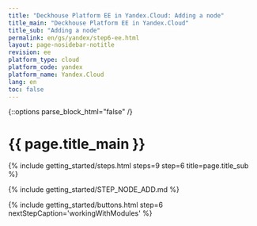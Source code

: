 ```yaml
---
title: "Deckhouse Platform EE in Yandex.Cloud: Adding a node"
title_main: "Deckhouse Platform EE in Yandex.Cloud"
title_sub: "Adding a node"
permalink: en/gs/yandex/step6-ee.html
layout: page-nosidebar-notitle
revision: ee
platform_type: cloud
platform_code: yandex
platform_name: Yandex.Cloud
lang: en
toc: false
---
```


<link rel="stylesheet" type="text/css" href='{{ assets["getting-started.css"].digest_path }}' />

{::options parse_block_html="false" /}

<h1 class="docs__title">{{ page.title_main }}</h1>
{% include getting_started/steps.html steps=9 step=6 title=page.title_sub %}

{% include getting_started/STEP_NODE_ADD.md %}

{% include getting_started/buttons.html step=6 nextStepCaption='workingWithModules' %}

